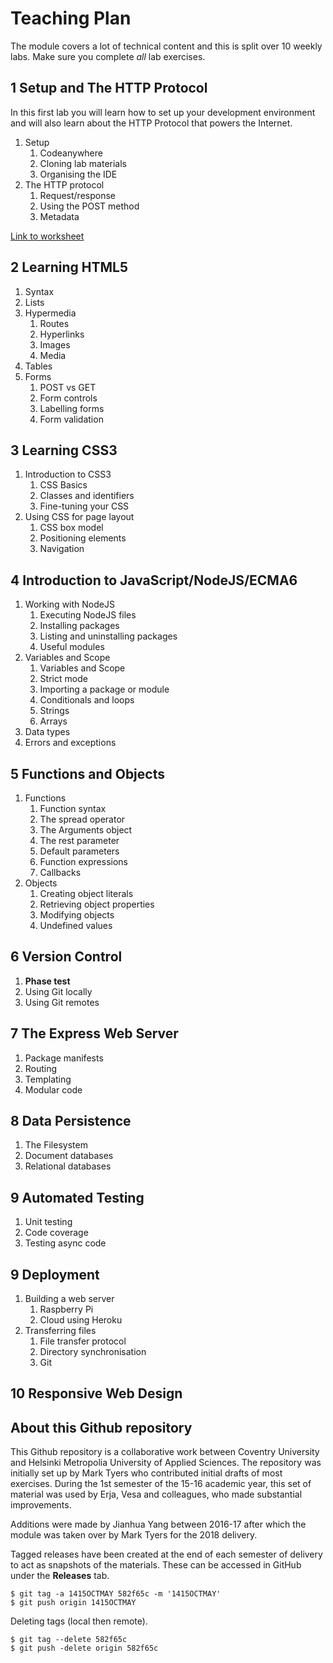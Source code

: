 # Teaching Plan

The module covers a lot of technical content and this is split over 10 weekly labs. Make sure you complete _all_ lab exercises.

## 1 Setup and The HTTP Protocol

In this first lab you will learn how to set up your development environment and will also learn about the HTTP Protocol that powers the Internet.

1. Setup
    1. Codeanywhere
    2. Cloning lab materials
    3. Organising the IDE
2. The HTTP protocol
    1. Request/response
    2. Using the POST method
    3. Metadata

[Link to worksheet](02-The-HTTP-Protocol.md)

## 2 Learning HTML5

1. Syntax
2. Lists
3. Hypermedia
    1. Routes
    2. Hyperlinks
    3. Images
    4. Media
4. Tables
5. Forms
    1. POST vs GET
    2. Form controls
    3. Labelling forms
    4. Form validation

## 3 Learning CSS3

1. Introduction to CSS3
    1. CSS Basics
    2. Classes and identifiers
    3. Fine-tuning your CSS
2. Using CSS for page layout
    1. CSS box model
    2. Positioning elements
    3. Navigation

## 4 Introduction to JavaScript/NodeJS/ECMA6

1. Working with NodeJS
    1. Executing NodeJS files
    2. Installing packages
    3. Listing and uninstalling packages
    4. Useful modules
2. Variables and Scope
    1. Variables and Scope
    2. Strict mode
    3. Importing a package or module
    4. Conditionals and loops
    5. Strings
    6. Arrays
3. Data types
4. Errors and exceptions

## 5 Functions and Objects

1. Functions
    1. Function syntax
    2. The spread operator
    3. The Arguments object
    4. The rest parameter
    5. Default parameters
    6. Function expressions
    7. Callbacks
2. Objects
    1. Creating object literals
    2. Retrieving object properties
    3. Modifying objects
    4. Undefined values

## 6 Version Control

1. **Phase test**
2. Using Git locally
3. Using Git remotes

## 7 The Express Web Server

1. Package manifests
2. Routing
3. Templating
4. Modular code

## 8 Data Persistence

1. The Filesystem
2. Document databases
3. Relational databases

## 9 Automated Testing

1. Unit testing
2. Code coverage
3. Testing async code

## 9 Deployment

1. Building a web server
    1. Raspberry Pi
    2. Cloud using Heroku
2. Transferring files
    1. File transfer protocol
    2. Directory synchronisation
    3. Git

## 10 Responsive Web Design

## About this Github repository

This Github repository is a collaborative work between Coventry University and Helsinki Metropolia University of Applied Sciences. The repository was initially set up by Mark Tyers who contributed initial drafts of most exercises. During the 1st semester of the 15-16 academic year, this set of material was used by Erja, Vesa and colleagues, who made substantial improvements.

Additions were made by Jianhua Yang between 2016-17 after which the module was taken over by Mark Tyers for the 2018 delivery.

Tagged releases have been created at the end of each semester of delivery to act as snapshots of the materials. These can be accessed in GitHub under the **Releases** tab.

```shell
$ git tag -a 1415OCTMAY 582f65c -m '1415OCTMAY'
$ git push origin 1415OCTMAY
```

Deleting tags (local then remote).

```shell
$ git tag --delete 582f65c
$ git push -delete origin 582f65c
```
